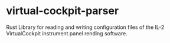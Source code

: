 # virtual-cockpit-parser
Rust Library for reading and writing configuration files of the IL-2 VirtualCockpit instrument panel rending software.
